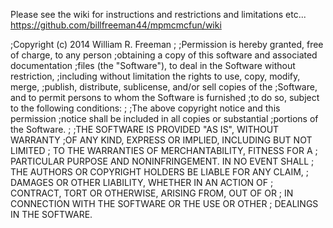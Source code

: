 
Please see the wiki for instructions and restrictions and limitations etc... https://github.com/billfreeman44/mpmcmcfun/wiki 


;Copyright (c) 2014 William R. Freeman
;
;Permission is hereby granted, free of charge, to any person 
;obtaining a copy of this software and associated documentation
;files (the "Software"), to deal in the Software without restriction, 
;including without limitation the rights to use, copy, modify, merge,
;publish, distribute, sublicense, and/or sell copies of the 
;Software, and to permit persons to whom the Software is furnished 
;to do so, subject to the following conditions:
;
;The above copyright notice and this permission 
;notice shall be included in all copies or substantial 
;portions of the Software.
;
;THE SOFTWARE IS PROVIDED "AS IS", WITHOUT WARRANTY 
;OF ANY KIND, EXPRESS OR IMPLIED, INCLUDING BUT NOT LIMITED
; TO THE WARRANTIES OF MERCHANTABILITY, FITNESS FOR A 
; PARTICULAR PURPOSE AND NONINFRINGEMENT. IN NO EVENT SHALL
; THE AUTHORS OR COPYRIGHT HOLDERS BE LIABLE FOR ANY CLAIM,
; DAMAGES OR OTHER LIABILITY, WHETHER IN AN ACTION OF 
; CONTRACT, TORT OR OTHERWISE, ARISING FROM, OUT OF OR 
; IN CONNECTION WITH THE SOFTWARE OR THE USE OR OTHER
; DEALINGS IN THE SOFTWARE.
